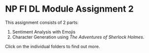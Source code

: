 # NP FI DL Module Assignment 2

This assignment consists of 2 parts:
1. Sentiment Analysis with Emojis
2. Character Generation using *The Adventures of Sherlock Holmes*.

Click on the individual folders to find out more.
